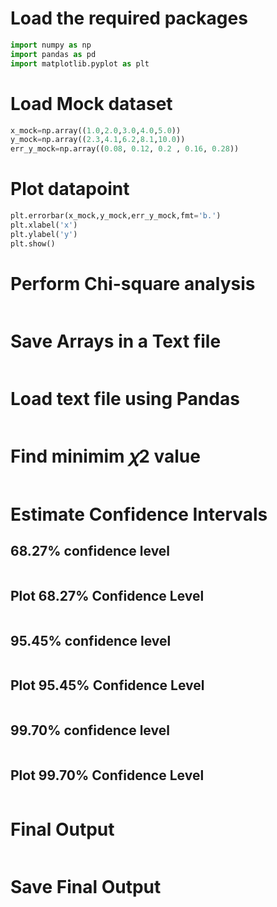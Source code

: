 # Load the required packages 

```python
import numpy as np
import pandas as pd
import matplotlib.pyplot as plt
```

# Load Mock dataset

```python
x_mock=np.array((1.0,2.0,3.0,4.0,5.0))
y_mock=np.array((2.3,4.1,6.2,8.1,10.0))
err_y_mock=np.array((0.08, 0.12, 0.2 , 0.16, 0.28))
```

# Plot datapoint

```python
plt.errorbar(x_mock,y_mock,err_y_mock,fmt='b.')
plt.xlabel('x')
plt.ylabel('y')
plt.show()
```

# Perform Chi-square analysis

```python

```

# Save Arrays in a Text file
```python

```

# Load text file using Pandas
```python

```

# Find minimim   𝜒2   value

```python

```

# Estimate Confidence Intervals
## 68.27%  confidence level

```python

```

## Plot  68.27%  Confidence Level

```python

```

## 95.45%  confidence level

```python

```

## Plot  95.45%  Confidence Level

```python

```

## 99.70%  confidence level

```python

```

## Plot  99.70%  Confidence Level

```python

```

# Final Output

```python

```

# Save Final Output

```python

```




